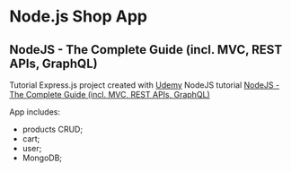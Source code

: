 # Node.js Shop App
## NodeJS - The Complete Guide (incl. MVC, REST APIs, GraphQL)

Tutorial Express.js project created with [Udemy](https://www.udemy.com) NodeJS tutorial [NodeJS - The Complete Guide (incl. MVC, REST APIs, GraphQL)](https://www.udemy.com/nodejs-the-complete-guide/)

App includes:
- products CRUD;
- cart;
- user;
- MongoDB;